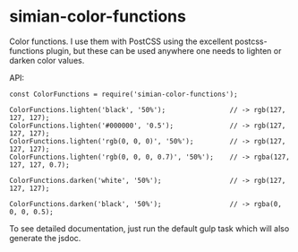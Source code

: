 # simian-color-functions
Color functions. I use them with PostCSS using the excellent postcss-functions plugin, but these can be used anywhere one needs to lighten or darken color values.

API:
```
const ColorFunctions = require('simian-color-functions');

ColorFunctions.lighten('black', '50%');                // -> rgb(127, 127, 127);
ColorFunctions.lighten('#000000', '0.5');              // -> rgb(127, 127, 127);
ColorFunctions.lighten('rgb(0, 0, 0)', '50%');         // -> rgb(127, 127, 127);
ColorFunctions.lighten('rgb(0, 0, 0, 0.7)', '50%');    // -> rgba(127, 127, 127, 0.7);

ColorFunctions.darken('white', '50%');                 // -> rgb(127, 127, 127);

ColorFunctions.darken('black', '50%');                 // -> rgba(0, 0, 0, 0.5);
```

To see detailed documentation, just run the default gulp task which will also generate the jsdoc.
